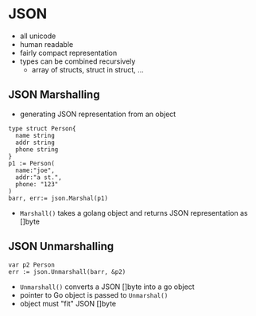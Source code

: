 # JSON

- all unicode
- human readable
- fairly compact representation
- types can be combined recursively
  - array of structs, struct in struct, ...

## JSON Marshalling

- generating JSON representation from an object

```golang
type struct Person{
  name string
  addr string
  phone string
}
p1 := Person(
  name:"joe",
  addr:"a st.",
  phone: "123"
)
barr, err:= json.Marshal(p1)
```

- `Marshall()` takes a golang object and returns JSON representation as []byte

## JSON Unmarshalling

```golang
var p2 Person
err := json.Unmarshall(barr, &p2)
```

- `Unmarshall()` converts a JSON []byte into a go object
- pointer to Go object is passed to `Unmarshal()`
- object must "fit" JSON []byte
